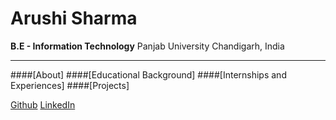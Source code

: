 # Arushi Sharma
**B.E - Information Technology**
Panjab University
Chandigarh, India
<hr>

####[About]
####[Educational Background]
####[Internships and Experiences]
####[Projects]

[Github](https://github.com/97arushisharma)
[LinkedIn](https://linkedin.com/in/arushi-sharma-958367125/)
